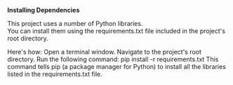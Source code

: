 


**Installing Dependencies**

This project uses a number of Python libraries.   
You can install them using the requirements.txt file included in the project's root directory.  

Here's how:
Open a terminal window.
Navigate to the project's root directory.
Run the following command:
pip install -r requirements.txt
This command tells pip (a package manager for Python) to install all the libraries listed in the requirements.txt file.

